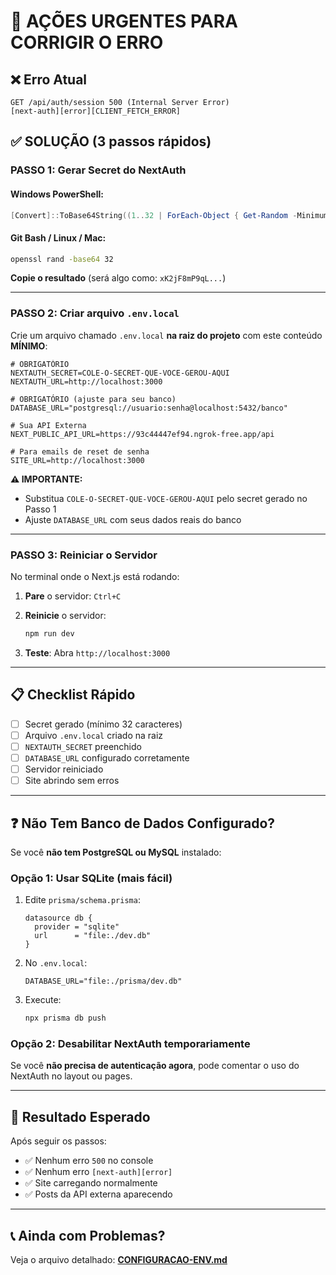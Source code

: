 # 🚨 AÇÕES URGENTES PARA CORRIGIR O ERRO

## ❌ Erro Atual
```
GET /api/auth/session 500 (Internal Server Error)
[next-auth][error][CLIENT_FETCH_ERROR]
```

## ✅ SOLUÇÃO (3 passos rápidos)

### **PASSO 1: Gerar Secret do NextAuth**

#### Windows PowerShell:
```powershell
[Convert]::ToBase64String((1..32 | ForEach-Object { Get-Random -Minimum 0 -Maximum 256 }))
```

#### Git Bash / Linux / Mac:
```bash
openssl rand -base64 32
```

**Copie o resultado** (será algo como: `xK2jF8mP9qL...`)

---

### **PASSO 2: Criar arquivo `.env.local`**

Crie um arquivo chamado `.env.local` **na raiz do projeto** com este conteúdo **MÍNIMO**:

```env
# OBRIGATÓRIO
NEXTAUTH_SECRET=COLE-O-SECRET-QUE-VOCE-GEROU-AQUI
NEXTAUTH_URL=http://localhost:3000

# OBRIGATÓRIO (ajuste para seu banco)
DATABASE_URL="postgresql://usuario:senha@localhost:5432/banco"

# Sua API Externa
NEXT_PUBLIC_API_URL=https://93c44447ef94.ngrok-free.app/api

# Para emails de reset de senha
SITE_URL=http://localhost:3000
```

**⚠️ IMPORTANTE:**
- Substitua `COLE-O-SECRET-QUE-VOCE-GEROU-AQUI` pelo secret gerado no Passo 1
- Ajuste `DATABASE_URL` com seus dados reais do banco

---

### **PASSO 3: Reiniciar o Servidor**

No terminal onde o Next.js está rodando:

1. **Pare** o servidor: `Ctrl+C`

2. **Reinicie** o servidor:
   ```bash
   npm run dev
   ```

3. **Teste**: Abra `http://localhost:3000`

---

## 📋 Checklist Rápido

- [ ] Secret gerado (mínimo 32 caracteres)
- [ ] Arquivo `.env.local` criado na raiz
- [ ] `NEXTAUTH_SECRET` preenchido
- [ ] `DATABASE_URL` configurado corretamente
- [ ] Servidor reiniciado
- [ ] Site abrindo sem erros

---

## ❓ Não Tem Banco de Dados Configurado?

Se você **não tem PostgreSQL ou MySQL** instalado:

### Opção 1: Usar SQLite (mais fácil)

1. Edite `prisma/schema.prisma`:
   ```prisma
   datasource db {
     provider = "sqlite"
     url      = "file:./dev.db"
   }
   ```

2. No `.env.local`:
   ```env
   DATABASE_URL="file:./prisma/dev.db"
   ```

3. Execute:
   ```bash
   npx prisma db push
   ```

### Opção 2: Desabilitar NextAuth temporariamente

Se você **não precisa de autenticação agora**, pode comentar o uso do NextAuth no layout ou pages.

---

## 🎯 Resultado Esperado

Após seguir os passos:
- ✅ Nenhum erro `500` no console
- ✅ Nenhum erro `[next-auth][error]`
- ✅ Site carregando normalmente
- ✅ Posts da API externa aparecendo

---

## 📞 Ainda com Problemas?

Veja o arquivo detalhado: **[CONFIGURACAO-ENV.md](./CONFIGURACAO-ENV.md)**

